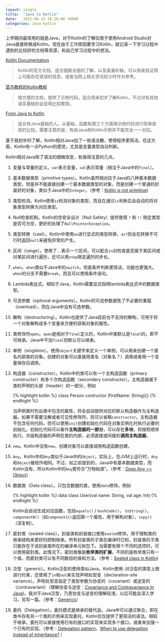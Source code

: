 ```yaml
---
layout: single
title:  "Java to Kotlin"
date:   2021-08-15 18:26:00 +0800
categories: Java Kotlin
---
```


上学期间最常用的就是Java，对于Kotlin的了解仅限于使用Android Studio对Java直接转换成Kotlin。现在由于工作原因要学习Kotlin，就记录一下学习过程中遇到的比较好的文档等资源，和自己学习过程中的想法。

[Kotlin Documentation](https://kotlinlang.org/docs/home.html)

>Kotlin的官方文档，适合细致全面的了解，以及查漏补缺。可以用来验证网上可能存在错误的信息，或者当网上相关资讯较少时作为参考。

[菜鸟教程的Kotlin教程](https://www.runoob.com/kotlin/kotlin-tutorial.html)

>很方便的文档，提供了示例代码，适合用来初步了解Kotlin，不过对有其他语言基础的会显得比较繁琐。

[From Java to Kotlin](https://fabiomsr.github.io/from-java-to-kotlin/)

>适合有Java基础的人。从基础，函数和类三个方面用示例代码进行简单直观的比较。需要注意的是，有些Java和Kotlin示例并不能完全一一对应。

基于我初步的了解，Kotlin相对Java加了一些语法糖，使得程序更简洁。在这方面，Kotlin有一点Python的感觉，尤其是变量类型自动判断。

Kotlin相对Java除了语法的细微改变，有值得注意的几点。
1. 变量与常量的定义。`var`表示变量，`val`表示常量（相当于Java中的`final`）。
2. 基本数据类型（primitive types）。Kotlin虽然相对应于Java的八种基本数据类型，但是并不能直接创建一个基本数据类型的对象，而是创建一个普通的封装好的对象，类似于Java中的`Integer`。（参考：[Kotlin is not primitive](https://medium.com/@przemek.materna/kotlin-is-not-primitive-primitives-in-kotlin-and-java-f35713fda5cd))
3. 类型检测。Kotlin使用`is`检测对象的类型，而且在通过`is`判断后会自动的将对象类型转换为对应类型。
4. Null检查机制。Kotlin的空安全设计（Null Safety）提供使用 `?` 和 `!!` 限定类型是否可为空，更好的处理了`NullPointerException`。
5. 类型转换（cast）。Kotlin中使用`as`进行显式的类型转换，`as?`则会在转换不可行时返回`null`来避免异常的产生。
6. 区间（range）。使用了`..`表示一个区间，可以配合`in`对检查是否属于某区间或对某区间进行遍历，还可以用`step`限定遍历的步长。
7. `when`。`when`类似于Java中的`switch`，但是条件判断更简洁，功能也更强大。`when`的分支不需要`break`，而且可以使用条件语句。
8. Lambda表达式。相较于Java，Kotlin需要显式指明lambda表达式中的数据类型。
9. 可选参数（optional arguments）。Kotlin的可选参数避免了不必要的重载（overload），而在Java中没有可选参数。
10. 解构（destructuring）。Kotlin也提供了Java目前也不支持的解构，可用于将一个对象解构成多个变量来方便的获取对象的属性。
11. 类修饰符`open`。`open`是相对于`final`定义的，Kotlin中类默认是`final`的，即不可继承。Java中不加`final`则默认可以继承。
12. 单例（singleton）。使用`object`关键字来定义一个单例，可以用来创建一个匿名内部类的对象。创建的对象可以直接用类名（对象名？）调用或者用一个变量保存后调用。

13. 构造器（constructor）。Kotlin中的类可以有一个主构造函数（primary constructor）和多个次构造函数（secondary constructor）。主构造器属于类的声明的头部（header）的一部分，例如
    
    {% highlight kotlin %}
     class Person contructor (firstName: String){}
    {% endhight %}
     
    当声明类时列出类中包含的属性，将会自动提供对应的默认构造器作为主构造器。如果不需要注解或者可见性修饰符，则可以省略`constructor`。主构造器不包含任何代码，但可以使用`init`创建初始化代码在对象实例化时执行必要的初始化。初始化代码可以看作**主构造器的一部分**，可以存在**多块**，将按照顺序执行。次级构造器的声明在类的内部，必须直接或间接的**调用主构造器**。
14. `new`。Kotlin中没有`new`，创建对象可以直接调用构造函数创建。
15. `Any`。Kotlin中的`Any`类似于Java中的`Object`，实际上，在JVM上运行时，`Any`和`Object`被视作相同。不过，如之前提到的，Java中有基本数据类型，而Kotlin没有，所以Kotlin中的`Any`更符合“万物始源”。（参考：[Does Any == Object](https://stackoverflow.com/questions/38761021/does-any-object)）
16. 数据类（Data class）。只包含数据的类，使用`data`修饰，例如
    
    {% highlight kotlin %}
    data class User(val name: String, val age: Int)
    {% endhight %}

    Kotlin会自动生成对应函数，包括`equals()` / `hashCode()`， `toString()`，`componentN()`（如`compnent1()`返回第一个属性，用于解构对象），`copy()`（深复制）。
17. 密封类（sealed class）。封装类和封装接口使用`sealed`修饰，用于限制类的继承结构来更好的控制继承。所有封装类的子类在编译时已知，封装类的子类只能存在于该封装类所在的编译单元和包下。当需要有限个不同的选项时，可以使用密封类。此情况下，密封类像是**枚举类的扩展**，不同的是枚举类只有一个值，而密封类可以有不同数目的值和方法。（参考：[Sealed class in Kotlin](https://www.baeldung.com/kotlin/sealed-classes))
18. 泛型（generic）。Kotlin泛型的使用类似Java。Kotlin使用`:`对泛型的类型上限进行约束，还使用了`in`和`out`来实现声明处型变（declaration-site variance）。声明处型变指定了类型参数为协变的（covariant）或逆变的（contravariant）（理解协变与逆变：[Covariance and Contravariance In Java](https://dzone.com/articles/covariance-and-contravariance))。我对于Java泛型，乃至协变与逆变的理解较浅，以后可能会深入学习，另写一篇。（参考：[Generics](https://kotlinlang.org/docs/generics.html)）
19. 委托（Delegation）。委托模式是继承的替代品，Java中可以通过聚合，即在类中存有另一个类的示例来实现委托，Kotlin仅仅提供了更简洁的语法。相较于继承，委托可以直接使用已有的接口的实现来实现多个接口，或者来加强一个已有的实现。（参考：[Delegation pattern](https://www.baeldung.com/kotlin/delegation-pattern)，[When to use delegation instead of inheritance?](https://stackoverflow.com/questions/832536/when-to-use-delegation-instead-of-inheritance) ）